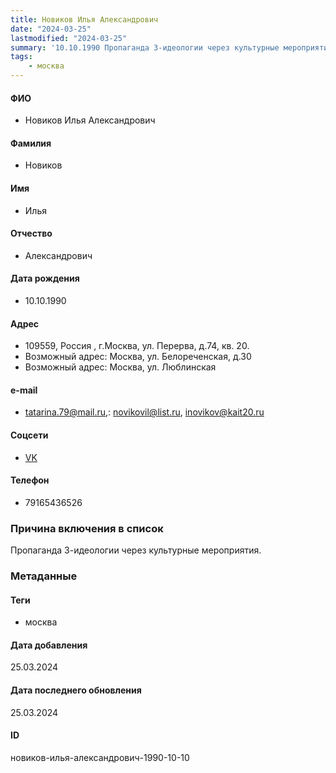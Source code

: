 ```yaml
---
title: Новиков Илья Александрович
date: "2024-03-25"
lastmodified: "2024-03-25"
summary: '10.10.1990 Пропаганда З-идеологии через культурные мероприятия.'
tags: 
    - москва
---
```

<!--# pp2-->
<!--## Фигурант-->
<!--### Личные данные-->
#### ФИО
- Новиков Илья Александрович
#### Фамилия
- Новиков
#### Имя
- Илья
#### Отчество
- Александрович
#### Дата рождения
- 10.10.1990
#### Адрес
- 109559, Россия , г.Москва, ул. Перерва, д.74, кв. 20.
- Возможный адрес: Москва, ул. Белореченская, д.30
- Возможный адрес: Москва, ул. Люблинская
#### e-mail
- tatarina.79@mail.ru,: novikovil@list.ru, inovikov@kait20.ru
#### Соцсети
- [VK](vk.com/inovikov2045)
#### Телефон
- 79165436526
### Причина включения в список
Пропаганда З-идеологии через культурные мероприятия.
### Метаданные
#### Теги
- москва
#### Дата добавления
25.03.2024
#### Дата последнего обновления
25.03.2024
#### ID
новиков-илья-александрович-1990-10-10
<!--## END;-->
